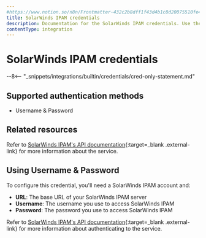 ```yaml
---
#https://www.notion.so/n8n/Frontmatter-432c2b8dff1f43d4b1c8d20075510fe4
title: SolarWinds IPAM credentials
description: Documentation for the SolarWinds IPAM credentials. Use these credentials to authenticate SolarWinds IPAM in n8n, a workflow automation platform.
contentType: integration
---
```

# SolarWinds IPAM credentials

--8<-- "_snippets/integrations/builtin/credentials/cred-only-statement.md"

## Supported authentication methods

* Username & Password

## Related resources

Refer to [SolarWinds IPAM's API documentation](https://github.com/solarwinds/OrionSDK/wiki/REST){:target=_blank .external-link} for more information about the service.

## Using Username & Password

To configure this credential, you'll need a SolarWinds IPAM account and:

- **URL**: The base URL of your SolarWinds IPAM server
- **Username**: The username you use to access SolarWinds IPAM
- **Password**: The password you use to access SolarWinds IPAM

Refer to [SolarWinds IPAM's API documentation](https://github.com/solarwinds/OrionSDK/wiki/REST){:target=_blank .external-link} for more information about authenticating to the service.
